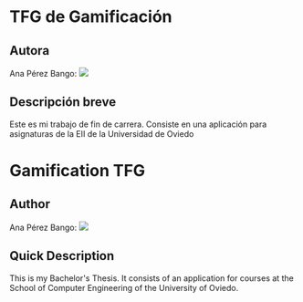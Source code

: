 # TFG de Gamificación

## Autora
Ana Pérez Bango: <a href="https://github.com/AnaPB8"><img src="https://img.shields.io/badge/UO294100-Ana Pérez-purple"></a>

## Descripción breve
Este es mi trabajo de fin de carrera. Consiste en una aplicación para asignaturas de la EII de la Universidad de Oviedo

# Gamification TFG

## Author
Ana Pérez Bango: <a href="https://github.com/AnaPB8"><img src="https://img.shields.io/badge/UO294100-Ana Pérez-purple"></a>

## Quick Description
This is my Bachelor's Thesis. It consists of an application for courses at the School of Computer Engineering of the University of Oviedo.
